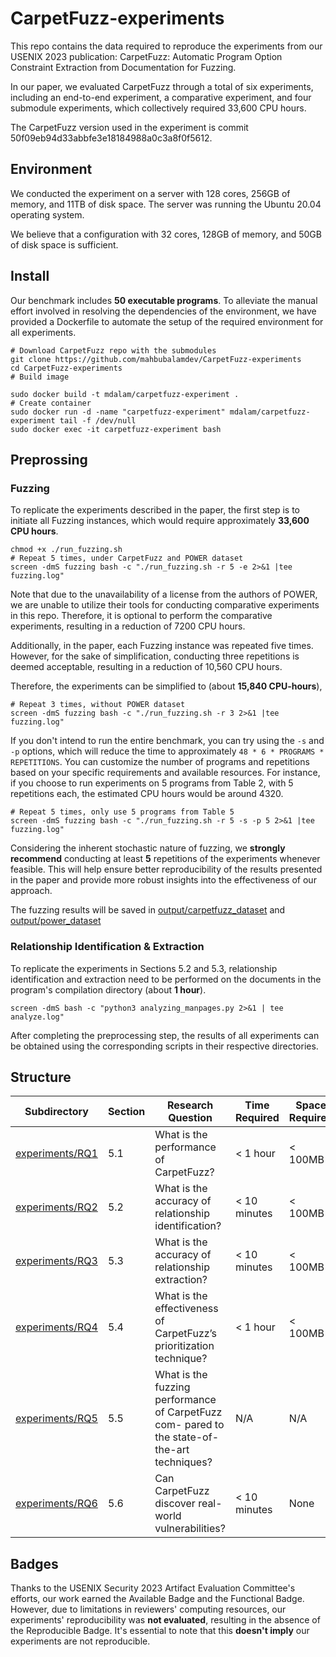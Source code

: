 # CarpetFuzz-experiments
This repo contains the data required to reproduce the experiments from our USENIX 2023 publication: CarpetFuzz: Automatic Program Option Constraint Extraction from Documentation for Fuzzing.

In our paper, we evaluated CarpetFuzz through a total of six experiments, including an end-to-end experiment, a comparative experiment, and four submodule experiments, which collectively required 33,600 CPU hours.

The CarpetFuzz version used in the experiment is commit 50f09eb94d33abbfe3e18184988a0c3a8f0f5612.

## Environment

We conducted the experiment on a server with 128 cores, 256GB of memory, and 11TB of disk space. The server was running the Ubuntu 20.04 operating system.

We believe that a configuration with 32 cores, 128GB of memory, and 50GB of disk space is sufficient.

## Install

Our benchmark includes **50 executable programs**. To alleviate the manual effort involved in resolving the dependencies of the environment, we have provided a Dockerfile to automate the setup of the required environment for all experiments.

```
# Download CarpetFuzz repo with the submodules
git clone https://github.com/mahbubalamdev/CarpetFuzz-experiments
cd CarpetFuzz-experiments
# Build image

sudo docker build -t mdalam/carpetfuzz-experiment .
# Create container
sudo docker run -d -name "carpetfuzz-experiment" mdalam/carpetfuzz-experiment tail -f /dev/null
sudo docker exec -it carpetfuzz-experiment bash
```

## Preprossing

### Fuzzing
To replicate the experiments described in the paper, the first step is to initiate all Fuzzing instances, which would require approximately **33,600 CPU hours**. 

```
chmod +x ./run_fuzzing.sh
# Repeat 5 times, under CarpetFuzz and POWER dataset
screen -dmS fuzzing bash -c "./run_fuzzing.sh -r 5 -e 2>&1 |tee fuzzing.log" 
```

Note that due to the unavailability of a license from the authors of POWER, we are unable to utilize their tools for conducting comparative experiments in this repo. Therefore, it is optional to perform the comparative experiments, resulting in a reduction of 7200 CPU hours. 

Additionally, in the paper, each Fuzzing instance was repeated five times. However, for the sake of simplification, conducting three repetitions is deemed acceptable, resulting in a reduction of 10,560 CPU hours.

Therefore, the experiments can be simplified to (about **15,840 CPU-hours**),

```
# Repeat 3 times, without POWER dataset
screen -dmS fuzzing bash -c "./run_fuzzing.sh -r 3 2>&1 |tee fuzzing.log" 
```

If you don't intend to run the entire benchmark, you can try using the `-s` and `-p` options, which will reduce the time to approximately `48 * 6 * PROGRAMS * REPETITIONS`. You can customize the number of programs and repetitions based on your specific requirements and available resources. For instance, if you choose to run experiments on 5 programs from Table 2, with 5 repetitions each, the estimated CPU hours would be around 4320.

```
# Repeat 5 times, only use 5 programs from Table 5
screen -dmS fuzzing bash -c "./run_fuzzing.sh -r 5 -s -p 5 2>&1 |tee fuzzing.log" 
```

Considering the inherent stochastic nature of fuzzing, we **strongly recommend** conducting at least **5** repetitions of the experiments whenever feasible. This will help ensure better reproducibility of the results presented in the paper and provide more robust insights into the effectiveness of our approach.


The fuzzing results will be saved in [output/carpetfuzz_dataset](output/carpetfuzz_dataset) and [output/power_dataset](output/power_dataset)

### Relationship Identification & Extraction

To replicate the experiments in Sections 5.2 and 5.3, relationship identification and extraction need to be performed on the documents in the program's compilation directory (about **1 hour**).

```
screen -dmS bash -c "python3 analyzing_manpages.py 2>&1 | tee analyze.log"
```

After completing the preprocessing step, the results of all experiments can be obtained using the corresponding scripts in their respective directories.

## Structure

|Subdirectory|Section|Research Question|Time Required|Space Required|
|----|----|----|----|----|
|[experiments/RQ1](experiments/RQ1)|5.1|What is the performance of CarpetFuzz?| < 1 hour| < 100MB|
|[experiments/RQ2](experiments/RQ2)|5.2|What is the accuracy of relationship identification?| < 10 minutes | < 100MB |
|[experiments/RQ3](experiments/RQ3)|5.3|What is the accuracy of relationship extraction?| < 10 minutes | < 100MB |
|[experiments/RQ4](experiments/RQ4)|5.4|What is the effectiveness of CarpetFuzz’s prioritization technique?| < 1 hour | < 100MB
|[experiments/RQ5](experiments/RQ5)|5.5|What is the fuzzing performance of CarpetFuzz com- pared to the state-of-the-art techniques?| N/A | N/A |
|[experiments/RQ6](experiments/RQ6)|5.6|Can CarpetFuzz discover real-world vulnerabilities?| < 10 minutes | None |

## Badges

Thanks to the USENIX Security 2023 Artifact Evaluation Committee's efforts, our work earned the Available Badge and the Functional Badge. However, due to limitations in reviewers' computing resources, our experiments' reproducibility was **not evaluated**, resulting in the absence of the Reproducible Badge. It's essential to note that this **doesn't imply** our experiments are not reproducible.

